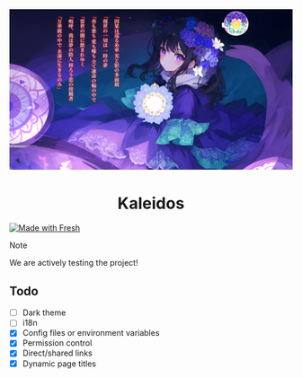 <div align="center">
  <img src="static/title.webp" />
  <h1>Kaleidos</h1>
</div>

[![Made with Fresh](https://fresh.deno.dev/fresh-badge-dark.svg)](https://fresh.deno.dev)

> [!NOTE]
> We are actively testing the project!

## Todo

- [ ] Dark theme
- [ ] i18n
- [x] Config files or environment variables
- [x] Permission control
- [x] Direct/shared links
- [x] Dynamic page titles
